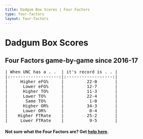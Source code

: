 ```yaml
---
title: Dadgum Box Scores | Four Factors
type: four-factors
layout: four-factors
---
```


# Dadgum Box Scores 

## Four Factors game-by-game since 2016-17


<pre class="huffman stilwata">
| When UNC has a . .  | it's record is . . |
|:-------------------:|:------------------:|
|     Higher eFG%     |         22-0       |
|      Lower eFG%     |         12-7       |
|      Higher TO%     |         11-3       |
|      Lower TO%      |         22-4       |
|       Same TO%      |          1-0       |
|      Higher OR%     |         34-3       |
|      Lower OR%      |          0-4       |
|    Higher FTRate    |         25-2       |
|     Lower FTRate    |          9-5       |
</pre>


#### Not sure what the Four Factors are? Get [help here](https://cbbstatshelp.com/four-factors/intro/).
